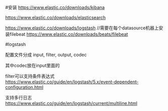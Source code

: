 #安装
https://www.elastic.co/downloads/kibana

https://www.elastic.co/downloads/elasticsearch

https://www.elastic.co/downloads/logstash
//需要在每个datasource机器上安装filebeat
https://www.elastic.co/downloads/beats/filebeat

#logstash  

配置文件分成 input, filter, output, codec

其中codec放在input里面的

filter可以支持条件表达式
https://www.elastic.co/guide/en/logstash/5.x/event-dependent-configuration.html

支持多行日志  
https://www.elastic.co/guide/en/logstash/current/multiline.html

